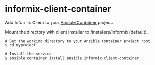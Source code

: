 # informix-client-container

Add Informix Client to your [Ansible Container](https://github.com/ansible/ansible-container) project.


Mount the directory with client installer to /installers/informix (default).

```
# Set the working directory to your Ansible Container project root
$ cd myproject

# Install the service
$ ansible-container install ansible.informix-client-container
```